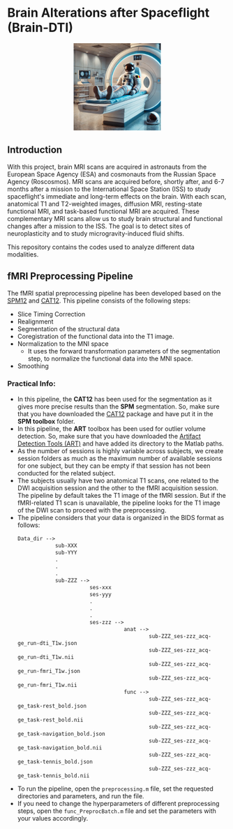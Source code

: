 # Brain Alterations after Spaceflight (Brain-DTI)  

<p align="center">
<img src="img.jpg" alt="" height="200"/>
</p>

## Introduction
With this project, brain MRI scans are acquired in astronauts from the European Space Agency (ESA) and cosmonauts from the Russian Space Agency (Roscosmos). 
MRI scans are acquired before, shortly after, and 6-7 months after a mission to the International Space Station (ISS) to study spaceflight's immediate and long-term effects 
on the brain. With each scan, anatomical T1 and T2-weighted images, diffusion MRI, resting-state functional MRI, and task-based functional MRI are acquired. 
These complementary MRI scans allow us to study brain structural and functional changes after a mission to the ISS. The goal is to detect sites of neuroplasticity 
and to study microgravity-induced fluid shifts.

This repository contains the codes used to analyze different data modalities.

## fMRI Preprocessing Pipeline
The fMRI spatial preprocessing pipeline has been developed based on the [SPM12](https://www.fil.ion.ucl.ac.uk/spm/software/spm12/) and [CAT12](https://neuro-jena.github.io/cat/). 
This pipeline consists of the following steps: 

- Slice Timing Correction 
- Realignment
- Segmentation of the structural data
- Coregistration of the functional data into the T1 image.
- Normalization to the MNI space
  - It uses the forward transformation parameters of the segmentation step, to normalize the functional data into the MNI space. 
- Smoothing 

### Practical Info: 

- In this pipeline, the **CAT12** has been used for the segmentation as it gives more precise results than the **SPM** segmentation. So, make sure that you have downloaded the [CAT12](https://neuro-jena.github.io/cat/) package and have put it in the **SPM toolbox** folder.
- In this pipeline, the **ART** toolbox has been used for outlier volume detection. So, make sure that you have downloaded the [Artifact Detection Tools (ART)](https://www.nitrc.org/projects/artifact_detect/) and have added its directory to the Matlab paths.
- As the number of sessions is highly variable across subjects, we create session folders as much as the maximum number of available sessions for one subject,
but they can be empty if that session has not been conducted for the related subject.  
- The subjects usually have two anatomical T1 scans, one related to the DWI acquisition session and the other to the fMRI acquisition session. The pipeline by default takes
the T1 image of the fMRI session. But if the fMRI-related T1 scan is unavailable, the pipeline looks for the T1 image of the DWI scan to proceed with the preprocessing.     
- The pipeline considers that your data is organized in the BIDS format as follows:
  ```
  Data_dir -->
              sub-XXX
              sub-YYY
              .
              .
              .
              sub-ZZZ -->
                         ses-xxx
                         ses-yyy
                         .
                         .
                         .
                         ses-zzz -->
                                    anat -->
                                            sub-ZZZ_ses-zzz_acq-ge_run-dti_T1w.json
                                            sub-ZZZ_ses-zzz_acq-ge_run-dti_T1w.nii
                                            sub-ZZZ_ses-zzz_acq-ge_run-fmri_T1w.json
                                            sub-ZZZ_ses-zzz_acq-ge_run-fmri_T1w.nii
                                    func -->
                                            sub-ZZZ_ses-zzz_acq-ge_task-rest_bold.json
                                            sub-ZZZ_ses-zzz_acq-ge_task-rest_bold.nii
                                            sub-ZZZ_ses-zzz_acq-ge_task-navigation_bold.json
                                            sub-ZZZ_ses-zzz_acq-ge_task-navigation_bold.nii
                                            sub-ZZZ_ses-zzz_acq-ge_task-tennis_bold.json
                                            sub-ZZZ_ses-zzz_acq-ge_task-tennis_bold.nii
  ```
- To run the pipeline, open the `preprocessing.m` file, set the requested directories and parameters, and run the file.
- If you need to change the hyperparameters of different preprocessing steps, open the `func_PreprocBatch.m` file and set the parameters with your values accordingly.

